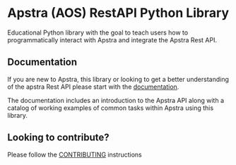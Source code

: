 # Apstra (AOS) RestAPI Python Library

Educational Python library with the goal to teach users how to 
programmatically interact with Apstra and integrate the Apstra 
Rest API.

## Documentation
If you are new to Apstra, this library or looking to get a better understanding of 
the apstra Rest API please start with the 
[documentation](https://apstra-api-python.readthedocs.io/en/latest/).

The documentation includes an introduction to the Apstra API along with a catalog
of working examples of common tasks within Apstra using this library.


## Looking to contribute?
Please follow the [CONTRIBUTING](CONTRIBUTING.md) instructions